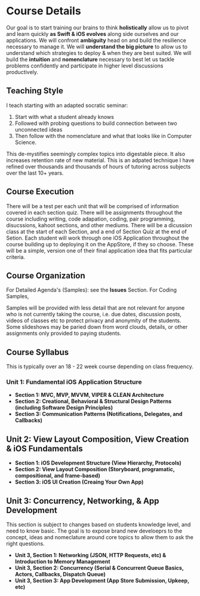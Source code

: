 # Course Details 
Our goal is to start training our brains to think **holistically** allow us to pivot and learn quickly **as Swift & iOS evolves** along side ourselves and our applications. 
We will confront **ambiguity** head on and build the resilience necessary to manage it. 
We will **understand the big picture** to allow us to understand which strategies to deploy & when they are best suited. 
We will build the **intuition** and **nomenclature** necessary to best let us tackle problems confidently and participate in higher level discussions productively.

## Teaching Style 
I teach starting with an adapted socratic seminar: 
1) Start with what a student already knows 
2) Followed with probing questions to build connection between two unconnected ideas
3) Then follow with the nomenclature and what that looks like in Computer Science. 

This de-mystifies seemingly complex topics into digestable piece. It also increases retention rate of new material. This is an adpated technique I have refined over thousands and thousands of hours of tutoring across subjects over the last 10+ years. 

## Course Execution 
There will be a test per each unit that will be comprised of information covered in each section quiz. 
There will be assignments throughout the course including writing, code adapation, coding, pair programming, disucssions, kahoot sections, and other mediums.
There will be a dicussion class at the start of each Section, and a end of Section Quiz at the end of Setion. 
Each student will work through one iOS Application throughout the course building up to deploying it on the AppStore, if they so choose. These will be a simple, version one of their final application idea that fits particular criteria. 

## Course Organization 
For Detailed Agenda's (Samples): see the **Issues** Section. 
For Coding Samples, 

Samples will be provided with less detail that are not relevant for anyone who is not currently taking the course, i.e. due dates, discussion posts, videos of classes etc to protect privacy and anonymity of the students. Some slideshows may be paried down from word clouds, details, or other assignments only provided to paying students.  

## Course Syllabus  
This is typically over an 18 - 22 week course depending on class frequency. 

### Unit 1: Fundamental iOS Application Structure
- **Section 1: MVC, MVP, MVVM, VIPER &  CLEAN Architecture**
- **Section 2: Creational, Behavioral & Structural Design Patterns (including Software Design Principles)**
- **Section 3: Communication Patterns (Notifications, Delegates, and Callbacks)**

## Unit 2: View Layout Composition, View Creation & iOS Fundamentals
- **Section 1: iOS Development Structure (View Hierarchy, Protocols)**
- **Section 2: View Layout Composition (Storyboard, programatic, compositional, and frame-based)**
- **Section 3: iOS UI Creation (Creaing Your Own App)**

## Unit 3: Concurrency, Networking, & App Development
This section is subject to changes based on students knowledge level, and need to know basic. The goal is to expose brand new develoeprs to the concept, ideas and nomeclature around core topics to allow them to ask the right questions.
- **Unit 3, Section 1: Networking (JSON, HTTP Requests, etc) & Introduction to Memory Management**
- **Unit 3, Section 2: Concurrency (Serial & Concurrent Queue Basics, Actors, Callbacks, Dispatch Queue)**
- **Unit 3, Section 3: App Development (App Store Submission, Upkeep, etc)**
